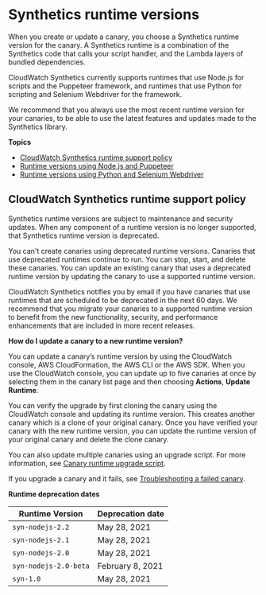 # Synthetics runtime versions<a name="CloudWatch_Synthetics_Canaries_Library"></a>

When you create or update a canary, you choose a Synthetics runtime version for the canary\. A Synthetics runtime is a combination of the Synthetics code that calls your script handler, and the Lambda layers of bundled dependencies\.

CloudWatch Synthetics currently supports runtimes that use Node\.js for scripts and the Puppeteer framework, and runtimes that use Python for scripting and Selenium Webdriver for the framework\.

We recommend that you always use the most recent runtime version for your canaries, to be able to use the latest features and updates made to the Synthetics library\.

**Topics**
+ [CloudWatch Synthetics runtime support policy](#CloudWatch_Synthetics_Canaries_runtime_support)
+ [Runtime versions using Node\.js and Puppeteer](CloudWatch_Synthetics_Library_nodejs_puppeteer.md)
+ [Runtime versions using Python and Selenium Webdriver](CloudWatch_Synthetics_Library_python_selenium.md)

## CloudWatch Synthetics runtime support policy<a name="CloudWatch_Synthetics_Canaries_runtime_support"></a>

Synthetics runtime versions are subject to maintenance and security updates\. When any component of a runtime version is no longer supported, that Synthetics runtime version is deprecated\.

You can't create canaries using deprecated runtime versions\. Canaries that use deprecated runtimes continue to run\. You can stop, start, and delete these canaries\. You can update an existing canary that uses a deprecated runtime version by updating the canary to use a supported runtime version\.

CloudWatch Synthetics notifies you by email if you have canaries that use runtimes that are scheduled to be deprecated in the next 60 days\. We recommend that you migrate your canaries to a supported runtime version to benefit from the new functionality, security, and performance enhancements that are included in more recent releases\. 

**How do I update a canary to a new runtime version?**

You can update a canary’s runtime version by using the CloudWatch console, AWS CloudFormation, the AWS CLI or the AWS SDK\. When you use the CloudWatch console, you can update up to five canaries at once by selecting them in the canary list page and then choosing **Actions**, **Update Runtime**\.

You can verify the upgrade by first cloning the canary using the CloudWatch console and updating its runtime version\. This creates another canary which is a clone of your original canary\. Once you have verified your canary with the new runtime version, you can update the runtime version of your original canary and delete the clone canary\.

 You can also update multiple canaries using an upgrade script\. For more information, see [Canary runtime upgrade script](CloudWatch_Synthetics_Canaries_upgrade_script.md)\.

If you upgrade a canary and it fails, see [Troubleshooting a failed canary](CloudWatch_Synthetics_Canaries_Troubleshoot.md)\.

**Runtime deprecation dates**


| Runtime Version | Deprecation date | 
| --- | --- | 
|  `syn-nodejs-2.2`  |  May 28, 2021  | 
|  `syn-nodejs-2.1`  |  May 28, 2021  | 
|  `syn-nodejs-2.0`  |  May 28, 2021  | 
|  `syn-nodejs-2.0-beta`  |  February 8, 2021  | 
|  `syn-1.0`  |  May 28, 2021  | 